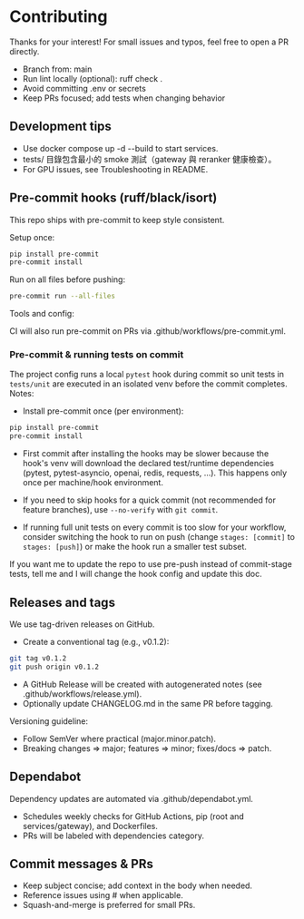 # Contributing

Thanks for your interest! For small issues and typos, feel free to open a PR directly.

- Branch from: main
- Run lint locally (optional): ruff check .
- Avoid committing .env or secrets
- Keep PRs focused; add tests when changing behavior

## Development tips

- Use docker compose up -d --build to start services.
- tests/ 目錄包含最小的 smoke 測試（gateway 與 reranker 健康檢查）。
- For GPU issues, see Troubleshooting in README.

## Pre-commit hooks (ruff/black/isort)

This repo ships with pre-commit to keep style consistent.

Setup once:

```bash
pip install pre-commit
pre-commit install
```

Run on all files before pushing:

```bash
pre-commit run --all-files
```

Tools and config:

CI will also run pre-commit on PRs via .github/workflows/pre-commit.yml.


### Pre-commit & running tests on commit

The project config runs a local `pytest` hook during commit so unit tests in `tests/unit` are executed in an isolated venv before the commit completes. Notes:

- Install pre-commit once (per environment):

```bash
pip install pre-commit
pre-commit install
```

- First commit after installing the hooks may be slower because the hook's venv will download the declared test/runtime dependencies (pytest, pytest-asyncio, openai, redis, requests, ...). This happens only once per machine/hook environment.

- If you need to skip hooks for a quick commit (not recommended for feature branches), use `--no-verify` with `git commit`.

- If running full unit tests on every commit is too slow for your workflow, consider switching the hook to run on push (change `stages: [commit]` to `stages: [push]`) or make the hook run a smaller test subset.

If you want me to update the repo to use pre-push instead of commit-stage tests, tell me and I will change the hook config and update this doc.
## Releases and tags

We use tag-driven releases on GitHub.

- Create a conventional tag (e.g., v0.1.2):

```bash
git tag v0.1.2
git push origin v0.1.2
```

- A GitHub Release will be created with autogenerated notes (see .github/workflows/release.yml).
- Optionally update CHANGELOG.md in the same PR before tagging.

Versioning guideline:
- Follow SemVer where practical (major.minor.patch).
- Breaking changes => major; features => minor; fixes/docs => patch.

## Dependabot

Dependency updates are automated via .github/dependabot.yml.
- Schedules weekly checks for GitHub Actions, pip (root and services/gateway), and Dockerfiles.
- PRs will be labeled with dependencies category.

## Commit messages & PRs

- Keep subject concise; add context in the body when needed.
- Reference issues using #<id> when applicable.
- Squash-and-merge is preferred for small PRs.
